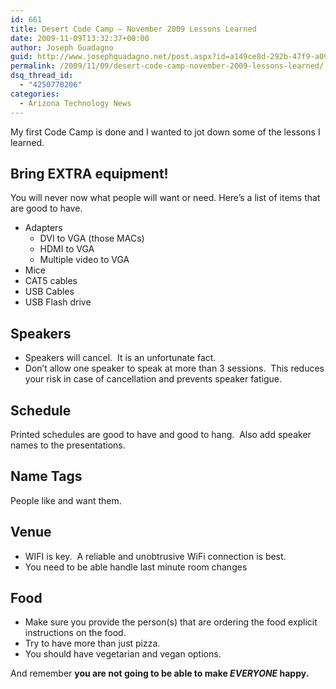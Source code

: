 ```yaml
---
id: 661
title: Desert Code Camp – November 2009 Lessons Learned
date: 2009-11-09T13:32:37+00:00
author: Joseph Guadagno
guid: http://www.josephguadagno.net/post.aspx?id=a149ce8d-292b-47f9-a095-8e528cf9216a
permalink: /2009/11/09/desert-code-camp-november-2009-lessons-learned/
dsq_thread_id:
  - "4250770206"
categories:
  - Arizona Technology News
---
```

My first Code Camp is done and I wanted to jot down some of the lessons I learned.

## Bring EXTRA equipment!

You will never now what people will want or need. Here’s a list of items that are good to have.

* Adapters
  * DVI to VGA (those MACs)
  * HDMI to VGA
  * Multiple video to VGA
* Mice
* CAT5 cables
* USB Cables
* USB Flash drive

## Speakers

* Speakers will cancel.  It is an unfortunate fact.
* Don’t allow one speaker to speak at more than 3 sessions.  This reduces your risk in case of cancellation and prevents speaker fatigue.

## Schedule

Printed schedules are good to have and good to hang.  Also add speaker names to the presentations.

## Name Tags

People like and want them.

## Venue

* WIFI is key.  A reliable and unobtrusive WiFi connection is best.
* You need to be able handle last minute room changes

## Food

* Make sure you provide the person(s) that are ordering the food explicit instructions on the food.
* Try to have more than just pizza.
* You should have vegetarian and vegan options.

And remember **you are not going to be able to make _EVERYONE_ happy.**